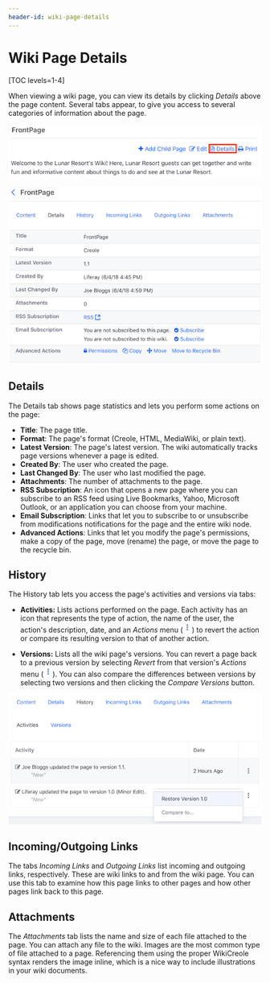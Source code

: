 ```yaml
---
header-id: wiki-page-details
---
```


# Wiki Page Details

[TOC levels=1-4]

When viewing a wiki page, you can view its details by clicking *Details* above 
the page content. Several tabs appear, to give you access to several
categories of information about the page.

![Figure 1: Click *Details* to view the wiki page's details.](../../../../images/wiki-page-details-link.png)

![Figure 2: The wiki page's details.](../../../../images/wiki-page-details.png)

## Details

The Details tab shows page statistics and lets you perform some actions on the 
page: 

-   **Title**: The page title.
-   **Format**: The page's format (Creole, HTML, MediaWiki, or plain text). 
-   **Latest Version**: The page's latest version. The wiki automatically tracks 
    page versions whenever a page is edited.
-   **Created By**: The user who created the page.
-   **Last Changed By**: The user who last modified the page.
-   **Attachments**: The number of attachments to the page.
-   **RSS Subscription**: An icon that opens a new page where you can subscribe 
    to an RSS feed using Live Bookmarks, Yahoo, Microsoft Outlook, or an 
    application you can choose from your machine.
-   **Email Subscription**: Links that let you to subscribe to or unsubscribe 
    from modifications notifications for the page and the entire wiki node.
-   **Advanced Actions**: Links that let you modify the page's permissions, make 
    a copy of the page, move (rename) the page, or move the page to the recycle 
    bin.

## History

The History tab lets you access the page's activities and versions via tabs: 

-   **Activities:** Lists actions performed on the page. Each activity has an
    icon that represents the type of action, the name of the user, the action's
    description, date, and an *Actions* menu 
    (![Actions](../../../../images/icon-actions.png)) 
    to revert the action or compare its resulting version to that of another 
    action. 

-   **Versions:** Lists all the wiki page's versions. You can revert a page back 
    to a previous version by selecting *Revert* from that version's *Actions* 
    menu 
    (![Actions](../../../../images/icon-actions.png)). You can also compare the
    differences between versions by selecting two versions and then clicking the
    *Compare Versions* button. 

![Figure 3: The Activities tab displays the actions taken on the wiki page.](../../../../images/wiki-page-history.png)

## Incoming/Outgoing Links

The tabs *Incoming Links* and *Outgoing Links* list incoming and outgoing links, 
respectively. These are wiki links to and from the wiki page. You can use this 
tab to examine how this page links to other pages and how other pages link back 
to this page. 

## Attachments

The *Attachments* tab lists the name and size of each file attached to the page.
You can attach any file to the wiki. Images are the most common type of file 
attached to a page. Referencing them using the proper WikiCreole syntax renders 
the image inline, which is a nice way to include illustrations in your wiki 
documents. 
